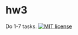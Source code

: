 # hw3
Do 1-7 tasks.
[![MIT license](https://img.shields.io/badge/license-MIT-blue.svg)](https://github.com/Alex-Andrv/fp-homework/blob/master/hw3/LICENSE)
